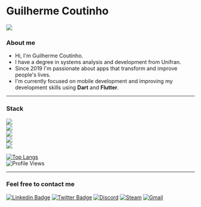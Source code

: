# Guilherme Coutinho

<a href="https://github.com/gcoutinho1">
  <img align="center" src="https://github-readme-stats.vercel.app/api?username=gcoutinho1&show_icons=true&line_height=27&count_private=true&title_color=ffffff&text_color=FFA500&icon_color=ffffff&bg_color=1d1f21&hide=contribs,issues,prs"/>
</a>

### About me

- Hi, I'm Guilherme Coutinho.  
- I have a degree in systems analysis and development from Unifran.  
- Since 2019 I'm passionate about apps that transform and improve people's lives.  
- I'm currently focused on mobile development and improving my development skills using **Dart** and **Flutter**.  

---

### Stack

![](https://img.shields.io/badge/Framework-Flutter-informational?style=plastic=flat&logo=Flutter&logoColor=0095e6&color=FFA500)  
![](https://img.shields.io/badge/BackEnd-Firebase-informational?plastic=flat&logo=Firebase&color=FFA500)  
![](https://img.shields.io/badge/Database-SQLite-informational?style=plastic=flat&logo=SQLITE&logoColor=white&color=FFA500)  
![](https://img.shields.io/badge/Code-Dart-informational?style=plastic=flat&logo=Dart&logoColor=0095e6&color=FFA500)  
![](https://img.shields.io/badge/Code-Java-informational?style=plastic=flat&logo=android&logoColor=green&color=FFA500)  

[![Top Langs](https://github-readme-stats.vercel.app/api/top-langs/?username=gcoutinho1&layout=compact&title_color=ffffff&bg_color=1d1f21&text_color=ffffff&langs_count=10&hide=html,C,CMake,Objective-C)](https://github.com/gcoutinho1/github-readme-stats)  
![Profile Views](https://komarev.com/ghpvc/?username=gcoutinho1&style=plastic&color=FFA500&label=Views)

---

### Feel free to contact me
[![Linkedin Badge](https://img.shields.io/badge/-LinkedIn-blue?style=square&logo=Linkedin&logoColor=white&link=https://www.linkedin.com/in/guilhermecoutinho1/)](https://www.linkedin.com/in/guilhermecoutinho1/) 
[![Twitter Badge](https://img.shields.io/badge/-Twitter-blue?style=square&logo=Twitter&logoColor=white&link=https://https://twitter.com/gcoutinho1/)](https://twitter.com/gcoutinho1/) 
[![Discord](https://img.shields.io/badge/Discord-%237289DA.svg?style=square&logo=discord&logoColor=white&link=https://discordapp.com/users/217152669591011330)](https://discordapp.com/users/217152669591011330) 
[![Steam](https://img.shields.io/badge/steam-%23000000.svg?style=square&logo=steam&logoColor=white&link=https://steamcommunity.com/id/guilhermel337/)](https://steamcommunity.com/id/guilhermel337/) 
[![Gmail](https://img.shields.io/badge/Gmail-D14836?style=square&logo=gmail&logoColor=white&link=mailto:gcoutinho.dev@gmail.com)](mailto:gcoutinho.dev@gmail.com) 

